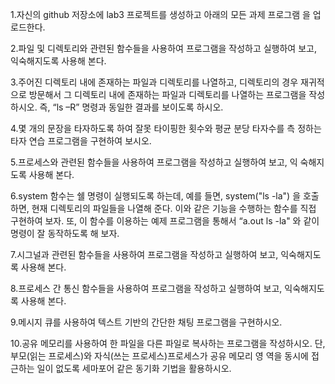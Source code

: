 1.자신의 github 저장소에 lab3 프로젝트를 생성하고 아래의 모든 과제 프로그램 을 업로드한다. 

2.파일 및 디렉토리와 관련된 함수들을 사용하여 프로그램을 작성하고 실행하여 보고, 익숙해지도록 사용해 본다. 

3.주어진 디렉토리 내에 존재하는 파일과 디렉토리를 나열하고, 디렉토리의 경우 재귀적으로 방문해서 그 디렉토리 내에 존재하는 파일과 디렉토리를 나열하는 프로그램을 작성하시오. 즉, “ls –R” 명령과 동일한 결과를 보이도록 하시오. 

4.몇 개의 문장을 타자하도록 하여 잘못 타이핑한 횟수와 평균 분당 타자수를 측 정하는 타자 연습 프로그램을 구현하여 보시오. 

5.프로세스와 관련된 함수들을 사용하여 프로그램을 작성하고 실행하여 보고, 익 숙해지도록 사용해 본다. 

6.system 함수는 쉘 명령이 실행되도록 하는데, 예를 들면, system("ls -la") 을 호출하면, 현재 디렉토리의 파일들을 나열해 준다. 이와 같은 기능을 수행하는 함수를 직접 구현하여 보자. 또, 이 함수를 이용하는 예제 프로그램을 통해서 “a.out ls -la" 와 같이 명령이 잘 동작하도록 해 보자. 

7.시그널과 관련된 함수들을 사용하여 프로그램을 작성하고 실행하여 보고, 익숙해지도록 사용해 본다. 

8.프로세스 간 통신 함수들을 사용하여 프로그램을 작성하고 실행하여 보고, 익숙해지도록 사용해 본다. 

9.메시지 큐를 사용하여 텍스트 기반의 간단한 채팅 프로그램을 구현하시오. 

10.공유 메모리를 사용하여 한 파일을 다른 파일로 복사하는 프로그램을 작성하시오. 단, 부모(읽는 프로세스)와 자식(쓰는 프로세스)프로세스가 공유 메모리 영 역을 동시에 접근하는 일이 없도록 세마포어 같은 동기화 기법을 활용하시오. 
